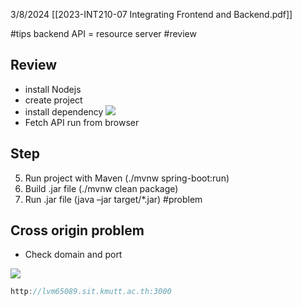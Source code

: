 3/8/2024
[[2023-INT210-07 Integrating Frontend and Backend.pdf]]

#tips 
backend API = resource server
#review
## Review 
- install Nodejs
- create project
- install dependency
![](https://i.imgur.com/ITtkqgt.png)
- Fetch API run from browser

## Step
5. Run project with Maven (./mvnw spring-boot:run) 
6. Build .jar file (./mvnw clean package) 
7. Run .jar file (java –jar target/*.jar)
#problem 
## Cross origin problem
- Check domain and port

![](https://i.imgur.com/rWrGzxg.png)


```js Origin
http://lvm65089.sit.kmutt.ac.th:3000
```